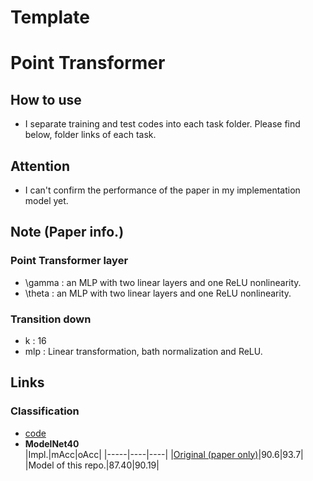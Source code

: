 # Template

# Point Transformer
## How to use
- I separate training and test codes into each task folder. Please find below, folder links of each task.

## Attention
- I can't confirm the performance of the paper in my implementation model yet.

## Note (Paper info.)
### Point Transformer layer
- \gamma : an MLP with two linear layers and one ReLU nonlinearity.
- \theta : an MLP with two linear layers and one ReLU nonlinearity.

### Transition down
- k : 16
- mlp : Linear transformation, bath normalization and ReLU.

## Links
### Classification
- [code](./Classification/README.md)
- **ModelNet40**  
    |Impl.|mAcc|oAcc|
    |-----|----|----|
    |[Original (paper only)](https://arxiv.org/abs/2012.09164)|90.6|93.7|
    |Model of this repo.|87.40|90.19|
